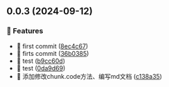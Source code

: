## 0.0.3 (2024-09-12)

### 🚀 Features

- 🚀 first commit ([8ec4c67](https://github.com/Augenstern936/vite-plugin-auto-inject-css/commit/8ec4c67))
- 🚀 firts commit ([36b0385](https://github.com/Augenstern936/vite-plugin-auto-inject-css/commit/36b0385))
- 🚀 test ([b9cc60d](https://github.com/Augenstern936/vite-plugin-auto-inject-css/commit/b9cc60d))
- 🚀 test ([0da9d69](https://github.com/Augenstern936/vite-plugin-auto-inject-css/commit/0da9d69))
- 🚀 添加修改chunk.code方法、编写md文档 ([c138a35](https://github.com/Augenstern936/vite-plugin-auto-inject-css/commit/c138a35))
